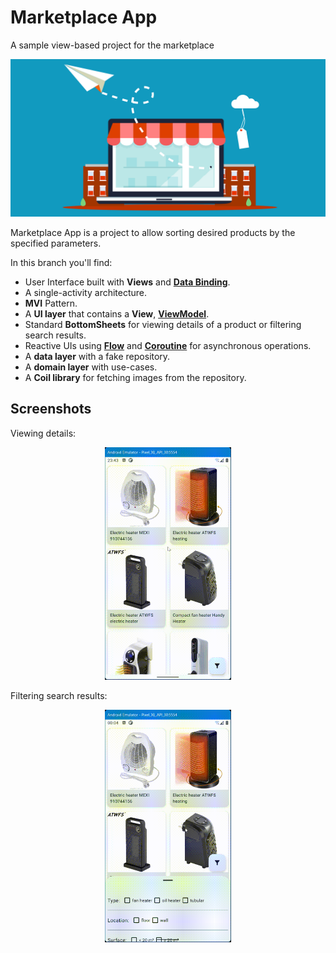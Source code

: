 # Marketplace App

A sample view-based project for the marketplace
<p align="center">
<img src="/images/store.png"/>
</p>

Marketplace App is a project to allow sorting desired products by the specified parameters.

In this branch you'll find:
* User Interface built with **Views** and **[Data Binding](https://developer.android.com/topic/libraries/data-binding)**.
* A single-activity architecture.
* **MVI** Pattern.
* A **UI layer** that contains a **View**, **[ViewModel](https://developer.android.com/topic/libraries/architecture/viewmodel)**.
* Standard **BottomSheets** for viewing details of a product or filtering search results.
* Reactive UIs using **[Flow](https://developer.android.com/kotlin/flow)** and **[Coroutine](https://kotlinlang.org/docs/coroutines-overview.html)** 
  for asynchronous operations.
* A **data layer** with a fake repository.
* A **domain layer** with use-cases.
* A **Coil library** for fetching images from the repository.

## Screenshots

Viewing details:
<p align="center">
<img src="/images/details.gif" width="40%" />
</p>

Filtering search results:
<p align="center">
<img src="/images/filter.gif" width="40%" />
</p>
